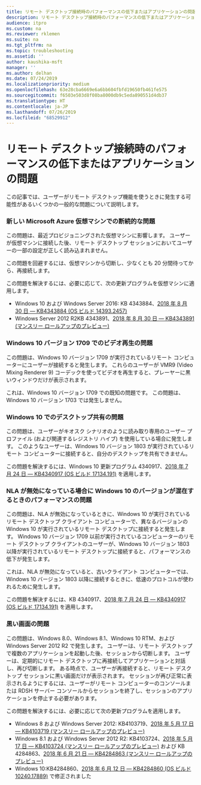 ```yaml
---
title: リモート デスクトップ接続時のパフォーマンスの低下またはアプリケーションの問題
description: リモート デスクトップ接続時のパフォーマンスの低下またはアプリケーションの問題のトラブルシューティング。
audience: itpro
ms.custom: na
ms.reviewer: rklemen
ms.suite: na
ms.tgt_pltfrm: na
ms.topic: troubleshooting
ms.assetid: ''
author: kaushika-msft
manager: ''
ms.author: delhan
ms.date: 07/24/2019
ms.localizationpriority: medium
ms.openlocfilehash: 63e28cba6669e6a6bb604fbfd19650fb461fe575
ms.sourcegitcommit: f6503e503d8f08ba8000db9c5eda890551d4db37
ms.translationtype: HT
ms.contentlocale: ja-JP
ms.lasthandoff: 07/26/2019
ms.locfileid: "68529912"
---
```

# <a name="poor-performance-or-application-problems-during-remote-desktop-connection"></a>リモート デスクトップ接続時のパフォーマンスの低下またはアプリケーションの問題

この記事では、ユーザーがリモート デスクトップ機能を使うときに発生する可能性があるいくつかの一般的な問題について説明します。

### <a name="intermittent-problems-with-new-microsoft-azure-virtual-machines"></a>新しい Microsoft Azure 仮想マシンでの断続的な問題

この問題は、最近プロビジョニングされた仮想マシンに影響します。 ユーザーが仮想マシンに接続した後、リモート デスクトップ セッションにおいてユーザーの一部の設定が正しく読み込まれません。

この問題を回避するには、仮想マシンから切断し、少なくとも 20 分間待ってから、再接続します。

この問題を解決するには、必要に応じて、次の更新プログラムを仮想マシンに適用します。

  - Windows 10 および Windows Server 2016: KB 4343884、[2018 年 8 月 30 日 — KB4343884 (OS ビルド 14393.2457)](https://support.microsoft.com/help/4343884/windows-10-update-kb4343884)
  - Windows Server 2012 R2KB 4343891、[2018 年 8 月 30 日 — KB4343891 (マンスリー ロールアップのプレビュー)](https://support.microsoft.com/help/4343891/windows-81-update-kb4343891)

### <a name="video-playback-issues-on-windows-10-version-1709"></a>Windows 10 バージョン 1709 でのビデオ再生の問題

この問題は、Windows 10 バージョン 1709 が実行されているリモート コンピューターにユーザーが接続すると発生します。 これらのユーザーが VMR9 (Video Mixing Renderer 9) コーデックを使ってビデオを再生すると、プレーヤーに黒いウィンドウだけが表示されます。

これは、Windows 10 バージョン 1709 での既知の問題です。 この問題は、Windows 10 バージョン 1703 では発生しません。

### <a name="desktop-sharing-issues-on-windows-10"></a>Windows 10 でのデスクトップ共有の問題

この問題は、ユーザーがキオスク シナリオのように読み取り専用のユーザー プロファイル (および関連するレジストリ ハイブ) を使用している場合に発生します。 このようなユーザーは、Windows 10 バージョン 1803 が実行されているリモート コンピューターに接続すると、自分のデスクトップを共有できません。

この問題を解決するには、Windows 10 更新プログラム 4340917、[2018 年 7 月 24 日 — KB4340917 (OS ビルド 17134.191)](https://support.microsoft.com/help/4340917/windows-10-update-kb4340917) を適用します。

### <a name="performance-issues-when-mixing-versions-of-windows-10-if-nla-is-disabled"></a>NLA が無効になっている場合に Windows 10 のバージョンが混在するときのパフォーマンスの問題

この問題は、NLA が無効になっているときに、Windows 10 が実行されているリモート デスクトップ クライアント コンピューターで、異なるバージョンの Windows 10 が実行されているリモート デスクトップに接続すると発生します。 Windows 10 バージョン 1709 以前が実行されているコンピューターのリモート デスクトップ クライアントのユーザーが、Windows 10 バージョン 1803 以降が実行されているリモート デスクトップに接続すると、パフォーマンスの低下が発生します。

これは、NLA が無効になっていると、古いクライアント コンピューターでは、Windows 10 バージョン 1803 以降に接続するときに、低速のプロトコルが使われるために発生します。

この問題を解決するには、KB 4340917、[2018 年 7 月 24 日 — KB4340917 (OS ビルド 17134.191)](https://support.microsoft.com/help/4340917/windows-10-update-kb4340917) を適用します。

### <a name="black-screen-issue"></a>黒い画面の問題

この問題は、Windows 8.0、Windows 8.1、Windows 10 RTM、および Windows Server 2012 R2 で発生します。 ユーザーは、リモート デスクトップで複数のアプリケーションを起動した後、セッションから切断します。 ユーザーは、定期的にリモート デスクトップに再接続してアプリケーションと対話し、再び切断します。 ある時点で、ユーザーが再接続すると、リモート デスクトップ セッションに黒い画面だけが表示されます。 セッションが再び正常に表示されるようにするには、ユーザーがリモート コンピューターのコンソールまたは RDSH サーバー コンソールからセッションを終了し、セッションのアプリケーションを停止する必要があります。

この問題を解決するには、必要に応じて次の更新プログラムを適用します。

  - Windows 8 および Windows Server 2012: KB4103719、[2018 年 5 月 17 日 — KB4103719 (マンスリー ロールアップのプレビュー)](https://support.microsoft.com/help/4103719/windows-server-2012-update-kb4103719)
  - Windows 8.1 および Windows Server 2012 R2: KB4103724、[2018 年 5 月 17 日 — KB4103724 (マンスリー ロールアップのプレビュー)](https://support.microsoft.com/help/4103724/windows-81-update-kb4103724) および KB 4284863、[2018 年 6 月 21 日 — KB4284863 (マンスリー ロールアップのプレビュー)](https://support.microsoft.com/help/4284863/windows-81-update-kb4284863)
  - Windows 10:KB4284860、[2018 年 6 月 12 日 — KB4284860 (OS ビルド 10240.17889)](https://support.microsoft.com/help/4284860/windows-10-update-kb4284860) で修正されました
